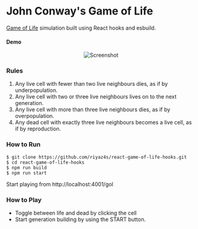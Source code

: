 # John Conway's Game of Life

[Game of Life](https://en.wikipedia.org/wiki/Conway%27s_Game_of_Life) simulation built using React hooks and esbuild.

#### Demo

<p align="center">
  <img alt="Screenshot" src='https://user-images.githubusercontent.com/44619190/119892889-517b6280-bf58-11eb-8896-b1e1fc351e32.gif'>
</p>

### Rules

1. Any live cell with fewer than two live neighbours dies, as if by underpopulation.
2. Any live cell with two or three live neighbours lives on to the next generation.
3. Any live cell with more than three live neighbours dies, as if by overpopulation.
4. Any dead cell with exactly three live neighbours becomes a live cell, as if by reproduction.


### How to Run

```shell script
$ git clone https://github.com/riyaz4s/react-game-of-life-hooks.git
$ cd react-game-of-life-hooks
$ npm run build
$ npm run start
```

Start playing from http://localhost:4001/gol
### How to Play

* Toggle between life and dead by clicking the cell
* Start generation building by using the START button.
